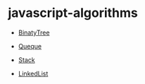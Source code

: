 # javascript-algorithms

- [BinatyTree](https://github.com/davidkern13/javascript-algorithms/tree/master/data-structures/tree)

- [Queque](https://github.com/davidkern13/javascript-algorithms/tree/master/data-structures/queque)

- [Stack](https://github.com/davidkern13/javascript-algorithms/tree/master/data-structures/stack)

- [LinkedList](https://github.com/davidkern13/javascript-algorithms/blob/master/data-structures/linked-list/README.md)


